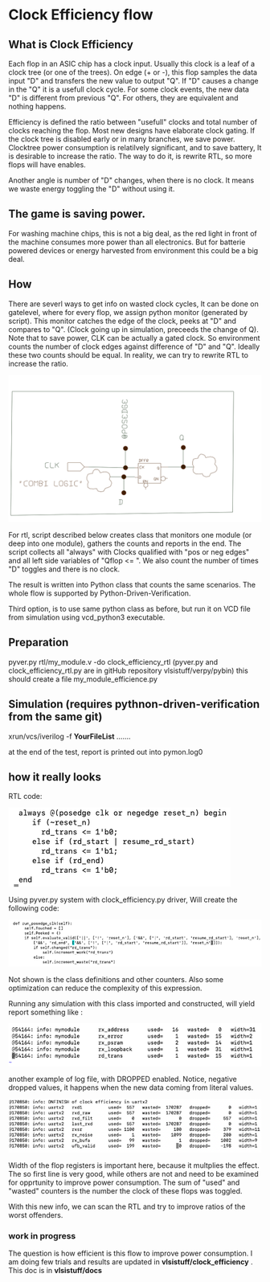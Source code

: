 

# Clock Efficiency flow

## What is Clock Efficiency
Each flop in an ASIC chip has a clock input. Usually this clock is a leaf of a clock tree (or one of the trees).
On edge (+ or -), this flop samples the data input "D" and transfers the new value to output "Q". If "D" causes a change in the "Q" it is a usefull clock cycle.
For some clock events, the new data "D" is different from previous "Q".  For others, they are equivalent and nothing happens.

Efficiency is defined the ratio between "usefull" clocks and total number of clocks reaching the flop.
Most new designs have elaborate clock gating. If the clock tree is disabled early or in many branches, we save power.
Clocktree power consumption is relatilvely significant, and to save battery, It is desirable to increase the ratio.
The way to do it, is rewrite RTL, so more flops will have enables.

Another angle is number of "D" changes, when there is no clock. It means we waste energy toggling the "D" without using it.

## The game is saving power.
For washing machine chips, this is not a big deal, as the red light in front of the machine consumes more power than all electronics. But for batterie powered devices or energy harvested from environment this could be a big deal.


## How
There are severl ways to get info on wasted clock cycles,  It can be done on gatelevel, where for every flop, we assign python monitor (generated by script).
This monitor catches the edge of the clock, peeks at "D" and compares to "Q". (Clock going up in simulation, preceeds the change of Q). Note that to save power, CLK can be actually a gated clock. So environment counts the number of clock edges against difference of "D" and "Q".  Ideally these two counts should be equal. In reality, we can try to rewrite RTL to increase the ratio.

<img src="efficiency0.svg" alt="efficiency0" style="zoom:60%;" />

For rtl, script described below creates class that monitors one module (or deep into one module), gathers the counts and reports in the end. The script collects all "always" with Clocks qualified with "pos or neg edges" and all left side variables of "Qflop <= ".  We also count the number of times "D" toggles and there is no clock. 

The result is written into Python class that counts the same scenarios.
The whole flow is supported by Python-Driven-Verification.

Third option, is to use same python class as before, but run it on VCD file from simulation using vcd_python3 executable.


## Preparation

pyver.py rtl/my_module.v -do clock_efficiency_rtl 
(pyver.py and clock_efficiency_rtl.py are in gitHub repository vlsistuff/verpy/pybin)
this should create a file my_module_efficience.py


## Simulation  (requires pythnon-driven-verification from the same git)
xrun/vcs/iverilog -f **YourFileList** .......

at the end of the test, report is printed out  into  pymon.log0

## how it really looks

RTL code:

![rtl0](rtl0.png)

 Using pyver.py system with clock_efficiency.py driver, Will create the following code:   

![effpy0](effpy0.png)

Not shown is the class definitions and other counters. Also some optimization can reduce the complexity of this expression.

Running any simulation with this class imported and constructed, will yield report something like :

![repo0](repo0.png)

another example of log file, with DROPPED enabled. Notice, negative dropped values, it happens when the new data coming from  literal values.

![dropped](dropped.png)

Width of the flop registers is important here, because it multplies the effect. The so first line is very good, while others are not and need to be examined for opprtunity to improve power consumption. The sum of "used" and "wasted" counters is the number the clock of these flops was toggled.

With this new info, we can scan the RTL and try to improve ratios of the worst offenders.

### work in progress

The question is how efficient is this flow to improve power consumption. I am doing few trials and results are updated in **vlsistuff/clock_efficiency**    . This doc is in **vlsistuff/docs**



